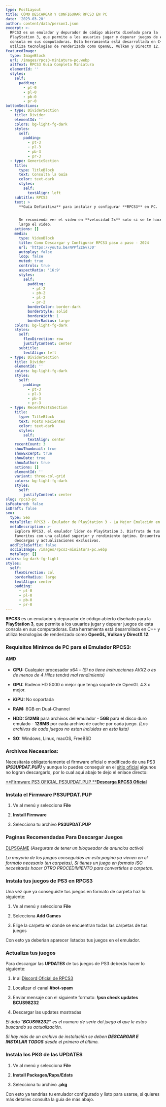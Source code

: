 ```yaml
---
type: PostLayout
title: CÓMO DESCARGAR Y CONFIGURAR RPCS3 EN PC
date: '2023-03-20'
author: content/data/person1.json
excerpt: >-
  RPCS3 es un emulador y depurador de código abierto diseñado para la
  PlayStation 3, que permite a los usuarios jugar y depurar juegos de esta
  consola en sus computadoras. Esta herramienta está desarrollada en C++ y
  utiliza tecnologías de renderizado como OpenGL, Vulkan y DirectX 12.
featuredImage:
  type: ImageBlock
  url: /images/rpcs3-miniatura-pc.webp
  altText: RPCS3 Guia Completa Miniatura
  elementId: ''
  styles:
    self:
      padding:
        - pt-0
        - pl-0
        - pb-0
        - pr-0
bottomSections:
  - type: DividerSection
    title: Divider
    elementId: ''
    colors: bg-light-fg-dark
    styles:
      self:
        padding:
          - pt-3
          - pl-3
          - pb-3
          - pr-3
  - type: GenericSection
    title:
      type: TitleBlock
      text: Consulta la Guía
      color: text-dark
      styles:
        self:
          textAlign: left
    subtitle: RPCS3
    text: >
      **Guía Definitiva** para instalar y configurar **RPCS3** en PC.


      Se recomienda ver el video en **velocidad 2x** solo si se te hace muy
      largo el video.
    actions: []
    media:
      type: VideoBlock
      title: Como Descargar y Configurar RPCS3 paso a paso - 2024
      url: 'https://youtu.be/NPPfZz6v7J0'
      autoplay: false
      loop: false
      muted: true
      controls: true
      aspectRatio: '16:9'
      styles:
        self:
          padding:
            - pt-2
            - pb-2
            - pl-2
            - pr-2
          borderColor: border-dark
          borderStyle: solid
          borderWidth: 1
          borderRadius: large
    colors: bg-light-fg-dark
    styles:
      self:
        flexDirection: row
        justifyContent: center
      subtitle:
        textAlign: left
  - type: DividerSection
    title: Divider
    elementId: ''
    colors: bg-light-fg-dark
    styles:
      self:
        padding:
          - pt-3
          - pl-3
          - pb-3
          - pr-3
  - type: RecentPostsSection
    title:
      type: TitleBlock
      text: Posts Recientes
      color: text-dark
      styles:
        self:
          textAlign: center
    recentCount: 3
    showThumbnail: true
    showExcerpt: true
    showDate: true
    showAuthor: true
    actions: []
    elementId: ''
    variant: three-col-grid
    colors: bg-light-fg-dark
    styles:
      self:
        justifyContent: center
slug: rpcs3-pc
isFeatured: false
isDraft: false
seo:
  type: Seo
  metaTitle: RPCS3 - Emulador de PlayStation 3 - La Mejor Emulación en 2024
  metaDescription: >-
    Explora RPCS3, el emulador líder de PlayStation 3. Disfruta de tus juegos
    favoritos con una calidad superior y rendimiento óptimo. Encuentra guías,
    descargas y actualizaciones exclusivas.
  addTitleSuffix: false
  socialImage: /images/rpcs3-miniatura-pc.webp
  metaTags: []
colors: bg-dark-fg-light
styles:
  self:
    flexDirection: col
    borderRadius: large
    textAlign: center
    padding:
      - pt-0
      - pl-0
      - pb-0
      - pr-0
---
```

**RPCS3** es un emulador y depurador de código abierto diseñado para la **PlayStation 3**, que permite a los usuarios jugar y depurar juegos de esta consola en sus computadoras. Esta herramienta está desarrollada en C++ y utiliza tecnologías de renderizado como **OpenGL, Vulkan y DirectX 12**.

### Requisitos Minimos de PC para el Emulador RPCS3:

#### AMD

*   **CPU:** Cualquier procesador x64 - *(Si no tiene instrucciones AVX2 o es de menos de 4 Hilos tendrá mal rendimiento)*

*   **GPU:** Radeon HD 5000 o mejor que tenga soporte de OpenGL 4.3 o mejor.

*   **iGPU:** No soportada

*   **RAM:** 8GB en Dual-Channel

*   **HDD:** **512MB** para archivos del emulador - **5GB** para el disco duro emulado - **128MB** por cada archivo de cache por cada juego. *(Los archivos de cada juegos no estan incluidos en esta lista)*

*   **SO:** Windows, Linux, macOS, FreeBSD

### Archivos Necesarios:

Necesitarás obligatoriamente el firmware oficial o modificado de una PS3 ***(PS3UPDAT.PUP)*** y aunque lo puedes conseguir en el [sitio oficial](https://www.playstation.com/es-es/support/hardware/ps3/system-software/) algunos no logran descargarlo, por lo cual aquí abajo te dejo el enlace directo:

[\*\*Firmware PS3 OFICIAL PS3UPDAT.PUP
\*\*](http://deu01.ps3.update.playstation.net/update/ps3/image/eu/2024_0227_3694eb3fb8d9915c112e6ab41a60c69f/PS3UPDAT.PUP)[**Descarga RPCS3 Oficial**](https://rpcs3.net/download)

### Instala el Firmware PS3UPDAT.PUP

1.  Ve al menú y selecciona **File**

2.  **Install Firmware**

3.  Selecciona tu archivo **PS3UPDAT.PUP**

### Paginas Recomendadas Para Descargar Juegos

[DLPSGAME](https://dlpsgame.com/category/ps3/) *(Asegurate de tener un bloqueador de anuncios actívo)*

*La mayoria de los juegos conseguidos en esta pagina ya vienen en el formato necesario (en carpetas), Si tienes un juego en formato ISO necesitarás hacer OTRO PROCEDIMIENTO para convertirlos a carpetas.*

### Instala tus juegos de PS3 en RPCS3

Una vez que ya conseguiste tus juegos en formato de carpeta haz lo siguiente:

1.  Ve al menú y selecciona **File**

2.  Selecciona **Add Games**

3.  Elige la carpeta en donde se encuentran todas las carpetas de tus juegos

Con esto ya deberian aparecer listados tus juegos en el emulador.

### Actualiza tus juegos

Para descargar las **UPDATES** de tus juegos de PS3 deberás hacer lo siguiente:

1.  Ir al [Discord Oficial de RPCS3](https://discord.gg/RPCS3)

2.  Localizar el canal **#bot-spam**

3.  Enviar mensaje con el siguiente formato: **!psn check updates BCUS98232**

4.  Descargar las updates mostradas

*El dato "**BCUS98232"** es el numero de serie del juego al que le estas buscando su actualización.*

*Si hay más de un archivo de instalación se deben* ***DESCARGAR E INSTALAR TODOS*** *desde el primero al último.*

### Instala los PKG de las UPDATES

1.  Ve al menú y selecciona **File**

2.  **Install Packages/Raps/Edats**

3.  Selecciona tu archivo **.pkg**



Con esto ya tendrias tu emulador configurado y listo para usarse, si quieres más detalles consulta la guía de más abajo.
